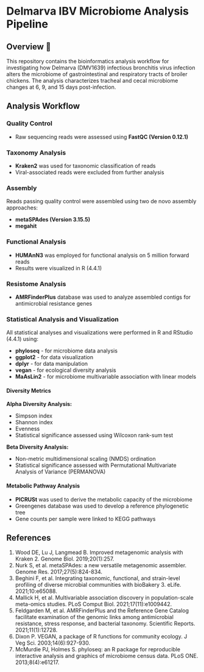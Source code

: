 # Delmarva IBV Microbiome Analysis Pipeline

## Overview :cherry_blossom:
This repository contains the bioinformatics analysis workflow for investigating how Delmarva (DMV1639) infectious bronchitis virus infection alters the microbiome of gastrointestinal and respiratory tracts of broiler chickens. The analysis characterizes tracheal and cecal microbiome changes at 6, 9, and 15 days post-infection.

## Analysis Workflow

### Quality Control
- Raw sequencing reads were assessed using **FastQC (Version 0.12.1)**

### Taxonomy Analysis
- **Kraken2** was used for taxonomic classification of reads
- Viral-associated reads were excluded from further analysis

### Assembly
Reads passing quality control were assembled using two de novo assembly approaches:
- **metaSPAdes (Version 3.15.5)**
- **megahit**

### Functional Analysis
- **HUMAnN3** was employed for functional analysis on 5 million forward reads
- Results were visualized in R (4.4.1)

### Resistome Analysis
- **AMRFinderPlus** database was used to analyze assembled contigs for antimicrobial resistance genes

### Statistical Analysis and Visualization
All statistical analyses and visualizations were performed in R and RStudio (4.4.1) using:
- **phyloseq** - for microbiome data analysis
- **ggplot2** - for data visualization
- **dplyr** - for data manipulation
- **vegan** - for ecological diversity analysis
- **MaAsLin2** - for microbiome multivariable association with linear models

#### Diversity Metrics
**Alpha Diversity Analysis:**
- Simpson index
- Shannon index
- Evenness
- Statistical significance assessed using Wilcoxon rank-sum test

**Beta Diversity Analysis:**
- Non-metric multidimensional scaling (NMDS) ordination
- Statistical significance assessed with Permutational Multivariate Analysis of Variance (PERMANOVA)

#### Metabolic Pathway Analysis
- **PICRUSt** was used to derive the metabolic capacity of the microbiome
- Greengenes database was used to develop a reference phylogenetic tree
- Gene counts per sample were linked to KEGG pathways

## References

1. Wood DE, Lu J, Langmead B. Improved metagenomic analysis with Kraken 2. Genome Biol. 2019;20(1):257.
2. Nurk S, et al. metaSPAdes: a new versatile metagenomic assembler. Genome Res. 2017;27(5):824-834.
3. Beghini F, et al. Integrating taxonomic, functional, and strain-level profiling of diverse microbial communities with bioBakery 3. eLife. 2021;10:e65088.
4. Mallick H, et al. Multivariable association discovery in population-scale meta-omics studies. PLoS Comput Biol. 2021;17(11):e1009442.
5. Feldgarden M, et al. AMRFinderPlus and the Reference Gene Catalog facilitate examination of the genomic links among antimicrobial resistance, stress response, and bacterial taxonomy. Scientific Reports. 2021;11(1):12728.
6. Dixon P. VEGAN, a package of R functions for community ecology. J Veg Sci. 2003;14(6):927-930.
7. McMurdie PJ, Holmes S. phyloseq: an R package for reproducible interactive analysis and graphics of microbiome census data. PLoS ONE. 2013;8(4):e61217.
```
